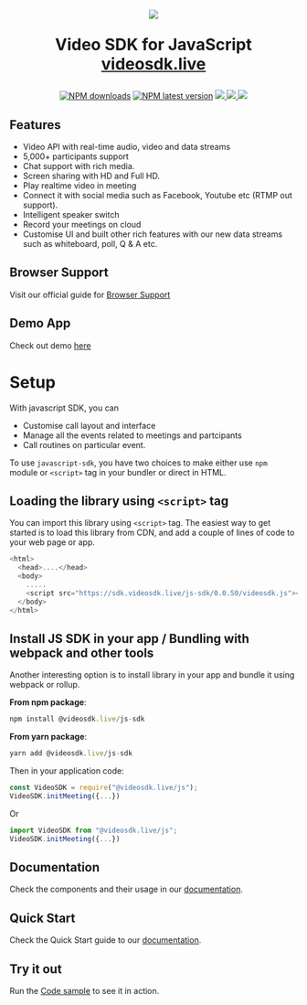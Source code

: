<h1 align="center">
  <img src="https://www.linkpicture.com/q/videosdk_Full-Logo_blue.png"/><br/>
<p align="center">
  Video SDK for JavaScript<br/>
  <a href="https://videosdk.live/">videosdk.live</a>
</p>
</h1>

<p align="center">
  <a href="https://www.npmjs.com/package/@videosdk.live/js-sdk"><img src="https://img.shields.io/npm/dw/@videosdk.live/js-sdk.svg?style=for-the-badge" alt="NPM downloads"></a>
  <a href="https://www.npmjs.com/package/@videosdk.live/js-sdk"><img src="https://img.shields.io/npm/v/@videosdk.live/js-sdk/latest.svg?style=for-the-badge" alt="NPM latest version"></a>
   <a href="https://discord.gg/kgAvyxtTxv">
<img src="https://img.shields.io/discord/734858252939952248?logo=discord&style=for-the-badge" />
</a>
<a href="https://twitter.com/intent/follow?original_referer=https%3A%2F%2Fpublish.twitter.com%2F&ref_src=twsrc%5Etfw%7Ctwcamp%5Ebuttonembed%7Ctwterm%5Efollow%7Ctwgr%5Evideo_sdk&screen_name=video_sdk">
<img src="https://img.shields.io/twitter/follow/video_sdk?label=Twitter&logo=twitter&style=for-the-badge" />
</a>
<a href="http://youtube.com/videosdk?sub_confirmation=1">
<img src="https://img.shields.io/youtube/channel/subscribers/UCuY7JzXnpp874oa7uQbUwsA?logo=Youtube&style=for-the-badge" />
</a>
</p>

## Features

- Video API with real-time audio, video and data streams
- 5,000+ participants support
- Chat support with rich media.
- Screen sharing with HD and Full HD.
- Play realtime video in meeting
- Connect it with social media such as Facebook, Youtube etc (RTMP out support).
- Intelligent speaker switch
- Record your meetings on cloud
- Customise UI and built other rich features with our new data streams such as whiteboard, poll, Q & A etc.

## Browser Support

Visit our official guide for [Browser Support](https://docs.videosdk.live/docs/realtime-communication/see-also/device-browser-support)

## Demo App

Check out demo [here](https://videosdk.live/prebuilt/)

# Setup

With javascript SDK, you can

- Customise call layout and interface
- Manage all the events related to meetings and partcipants
- Call routines on particular event.

To use `javascript-sdk`, you have two choices to make either use `npm` module or `<script>` tag in your bundler or direct in HTML.

## Loading the library using `<script>` tag

You can import this library using `<script>` tag. The easiest way to get started is to load this library from CDN, and add a couple of lines of code to your web page or app.

```js {5} title="Load JS SDK in your app"
<html>
  <head>....</head>
  <body>
    .....
    <script src="https://sdk.videosdk.live/js-sdk/0.0.50/videosdk.js"></script>
  </body>
</html>
```

## Install JS SDK in your app / Bundling with webpack and other tools

Another interesting option is to install library in your app and bundle it using webpack or rollup.

**From npm package**:

```js
npm install @videosdk.live/js-sdk
```

**From yarn package**:

```js
yarn add @videosdk.live/js-sdk
```

Then in your application code:

```js title="Webpack/node-style require"
const VideoSDK = require("@videosdk.live/js");
VideoSDK.initMeeting({...})
```

Or

```js title="ES6 import"
import VideoSDK from "@videosdk.live/js";
VideoSDK.initMeeting({...})
```

## Documentation

Check the components and their usage in our [documentation](https://docs.videosdk.live/javascript/guide/video-and-audio-calling-api-sdk/javascript-sdk).

## Quick Start

Check the Quick Start guide to our [documentation](https://docs.videosdk.live/javascript/guide/video-and-audio-calling-api-sdk/quick-start).

## Try it out

Run the [Code sample](https://github.com/videosdk-live/videosdk-rtc-javascript-sdk-example) to see it in action.
